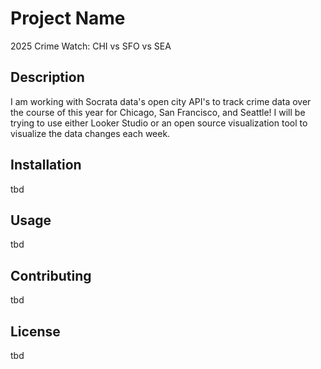 # Project Name
2025 Crime Watch: CHI vs SFO vs SEA

## Description
I am working with Socrata data's open city API's to track crime data over the course of this year for Chicago, San Francisco, and Seattle! I will be trying to use either Looker Studio or an open source visualization tool to visualize the data changes each week.

## Installation
tbd

## Usage
tbd

## Contributing
tbd

## License
tbd

